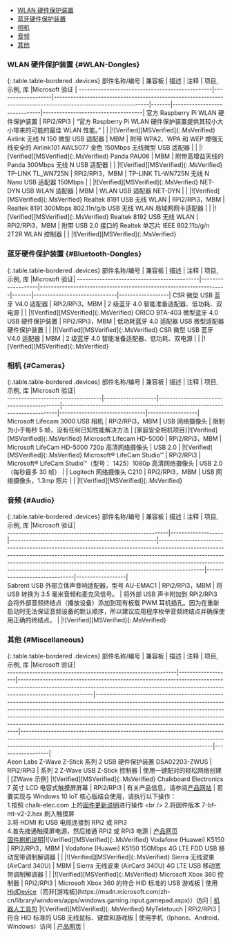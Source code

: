 - [WLAN 硬件保护装置](#WiFi-Dongles)
- [蓝牙硬件保护装置](#Bluetooth-Dongles)
- [相机](#Cameras)
- [音频](#Audio)
- [其他](#Miscellaneous)

### WLAN 硬件保护装置 {\#WLAN-Dongles}

{:.table.table-bordered .devices}
部件名称/编号 | 兼容板 | 描述 | 注释 | 项目, 示例, 库 |Microsoft 验证 |
------------------------------------------------|-------------------|----------------------------------------------------------------------------------------------------------------|-------|------------------------------|------------------------------------|
官方 Raspberry Pi WLAN 硬件保护装置 | RPi2/RPi3 | “官方 Raspberry Pi WLAN 硬件保护装置提供其较小大小带来的可能的最佳 WLAN 性能。” | | |!\[Verified\]\[MSVerified\]{:.MsVerified}
Airlink 无线 N 150 微型 USB 适配器 | MBM | 附带 WPA2、WPA 和 WEP 增强无线安全的 Airlink101 AWL5077 金色 150Mbps 无线微型 USB 适配器 | | |!\[Verified\]\[MSVerified\]{:.MsVerified}
Panda PAU06 | MBM | 附带高增益天线的 Panda 300Mbps 无线 N USB 适配器 | | |!\[Verified\]\[MSVerified\]{:.MsVerified}
TP-LINK TL\_WN725N | RPi2/RPi3，MBM | TP-LINK TL-WN725N 无线 N Nano USB 适配器 150Mbps | | |!\[Verified\]\[MSVerified\]{:.MsVerified}
NET-DYN USB WLAN 适配器 | MBM | WLAN USB 适配器 NET-DYN | | |!\[Verified\]\[MSVerified\]{:.MsVerified}
Realtek 8191 USB 无线 WLAN | RPi2/RPi3，MBM | Realtek 8191 300Mbps 802.11n/g/b USB 无线 WLAN 局域网网卡适配器 | | |!\[Verified\]\[MSVerified\]{:.MsVerified}
Realtek 8192 USB 无线 WLAN | RPi2/RPi3，MBM | 附带 USB 2.0 接口的 Realtek 单芯片 IEEE 802.11b/g/n 2T2R WLAN 控制器 | | |!\[Verified\]\[MSVerified\]{:.MsVerified}

### 蓝牙硬件保护装置 {\#Bluetooth-Dongles}

{:.table.table-bordered .devices}
部件名称/编号 | 兼容板 | 描述 | 注释 | 项目, 示例, 库 |Microsoft 验证|
--------------------------------------------|-------------------|-------------------------------------------------------------------|-------|------------------------------|------------------|
CSR 微型 USB 蓝牙 V4.0 适配器 | RPi2/RPi3，MBM | 2 级蓝牙 4.0 智能准备适配器、低功耗、双电源 | | |!\[Verified\]\[MSVerified\]{:.MsVerified}
ORICO BTA-403 微型蓝牙 4.0 USB 硬件保护装置 | RPi2/RPi3，MBM | 低功耗蓝牙 4.0 适配器 USB 微型适配器硬件保护装置 | | |!\[Verified\]\[MSVerified\]{:.MsVerified}
CSR 微型 USB 蓝牙 V4.0 适配器 | MBM | 2 级蓝牙 4.0 智能准备适配器、低功耗、双电源 | | |!\[Verified\]\[MSVerified\]{:.MsVerified}

### 相机 {\#Cameras}

{:.table.table-bordered .devices}
部件名称/编号 | 兼容板 | 描述 | 注释 | 项目, 示例, 库 |Microsoft 验证|                  
----------------------------------|-------------------|------------------------------------------|----------------------------------------------------------------------------|-------------------------------|------------------|                  
Microsoft Lifecam 3000 USB 相机 | RPi2/RPi3，MBM | USB 网络摄像头 | 限制为小于每秒 5 帧，没有任何已知性能解决方法 | \[家庭安全相机项目\]|!\[Verified\]\[MSVerified\]{:.MsVerified}
Microsoft Lifecam HD-5000 | RPi2/RPi3，MBM | Microsoft LifeCam HD-5000 720p 高清网络摄像头 | USB 2.0 | |!\[Verified\]\[MSVerified\]{:.MsVerified}
Microsoft® LifeCam Studio™ | RPi2/RPi3 | Microsoft® LifeCam Studio™（型号： 1425）1080p 高清网络摄像头 | USB 2.0（每秒最多 30 帧） | |
Logitech 网络摄像头 C210 | RPi2/RPi3，MBM | USB 网络摄像头，1.3mp 照片 | | |!\[Verified\]\[MSVerified\]{:.MsVerified}

### 音频 {\#Audio}

{:.table.table-bordered .devices}
部件名称/编号 | 兼容板 | 描述 | 注释 | 项目, 示例, 库 |Microsoft 验证|                  
----------------------------------------------------------|-------------------|-----------------------------------------------------|----------------------------------------------------------------------------------------------------------------------------------------------------------------------------------------------------------------------------------------------------------------------------------------------------------------------------------------|------------------------------|------------------|                  
Sabrent USB 外部立体声音响适配器，型号 AU-EMAC1 | RPi2/RPi3，MBM | 将 USB 转换为 3.5 毫米音频和麦克风信号。 | 将外部 USB 声卡附加到 RPi2/RPi3 会将外部音频终结点（播放设备）添加到现有板载 PWM 耳机插孔。因为在重新启动时无法保证音频设备的默认顺序，所以建议应用程序枚举音频终结点并确保使用正确的终结点。 | |!\[Verified\]\[MSVerified\]{:.MsVerified}
                                                                                                                                                                                                                                                                                                                                                                                                                                                                                                            
### 其他 {\#Miscellaneous}                                                                                                                                                                                                                                                                                                                                                                                                                                                                          

{:.table.table-bordered .devices}
部件名称/编号 | 兼容板 | 描述 | 注释 | 项目, 示例, 库 |Microsoft 验证|                  
-------------------------------------------------------------|-------------------|---------------------------------------------------------------------------------------------------------------------------------------------------------------------------------------|--------------------------------------------------------------------------------------------------------------------------------------------------------------------------------------------------------------------------------------------------------------------------------------------------------------------------------------------------------------------------|---------------------------------------------------------------------------------------------------------------------------------------------------------------------------------------------------------------------------------|------------------|                  
Aeon Labs Z-Wave Z-Stick 系列 2 USB 硬件保护装置 DSA02203-ZWUS | RPi2/RPi3 | 系列 2 Z-Wave USB Z-Stick 控制器 | 使用一键配对的轻松网络创建 | \[ZWave 示例\] |!\[Verified\]\[MSVerified\]{:.MsVerified}
Chalkboard Electronics 7 英寸 LCD 电容式触摸屏屏幕 | RPi2/RPi3 | 有关产品信息，请参阅[产品网站](http://www.chalk-elec.com/?page_id=1280#!/7-black-frame-universal-HDMI-LCD-with-capacitive-multi-touch/p/21750201/category=3094861) | 若要实现与 Windows 10 IoT 核心版结合使用，请执行以下操作： <br /> 1.按照 chalk-elec.com 上的[固件更新说明]('http://www.chalk-elec.com/?p=1826')进行操作 <br /> 2.将固件版本 7-bf-mt-v2-2.hex 刷入触摸屏 <br /> 3.将 HDMI 和 USB 电缆连接到 RPi2 或 RPi3 <br /> 4.首先接通触摸屏电源，然后接通 RPi2 或 RPi3 电源 | [产品网页](http://www.chalk-elec.com/?page_id=1280#!/7-black-frame-universal-HDMI-LCD-with-capacitive-multi-touch/p/21750201/category=3094861) <br /> [固件刷机说明](http://www.chalk-elec.com/?p=1826)|!\[Verified\]\[MSVerified\]{:.MsVerified}
Vodafone \(Huawei\) K5150 | RPi2/RPi3，MBM | Vodafone \(Huawei\) K5150 150Mbps 4G LTE FDD USB 移动宽带调制解调器 | | |!\[Verified\]\[MSVerified\]{:.MsVerified}
Sierra 无线波束 \(AirCard 340U\) | MBM | Sierra 无线波束 \(AirCard 340U\) 4G LTE USB 移动宽带调制解调器 | | |!\[Verified\]\[MSVerified\]{:.MsVerified}
Microsoft Xbox 360 控制器 | RPi2/RPi3 | Microsoft Xbox 360 的符合 HID 标准的 USB 游戏板 | 使用 [HidDevice]('https://msdn.microsoft.com/zh-cn/library/windows/apps/windows.devices.humaninterfacedevice.hiddevice.aspx')（而非[游戏板](https://msdn.microsoft.com/zh-cn/library/windows/apps/windows.gaming.input.gamepad.aspx)）访问 | [机器人工具包](https://microsoft.hackster.io/zh-cn/windowsiot/robot-kit-6dd474) |!\[Verified\]\[MSVerified\]{:.MsVerified}
MyTeletouch | RPi2/RPi3 | 符合 HID 标准的 USB 无线鼠标、键盘和游戏板 | 使用手机（Iphone、Android、Windows）访问 | [产品网页](http://www.myteletouch.com) |                                                                                                                                                                                                                                                                                                                                                                                                                                                                                                                                                                                                                                                                                                                                                                                                                                                                                      

